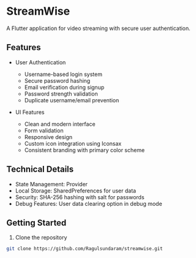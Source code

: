 # StreamWise

A Flutter application for video streaming with secure user authentication.

## Features

- User Authentication
  - Username-based login system
  - Secure password hashing
  - Email verification during signup
  - Password strength validation
  - Duplicate username/email prevention

- UI Features
  - Clean and modern interface
  - Form validation
  - Responsive design
  - Custom icon integration using Iconsax
  - Consistent branding with primary color scheme

## Technical Details

- State Management: Provider
- Local Storage: SharedPreferences for user data
- Security: SHA-256 hashing with salt for passwords
- Debug Features: User data clearing option in debug mode

## Getting Started

1. Clone the repository
```bash
git clone https://github.com/Ragulsundaram/streamwise.git
```
